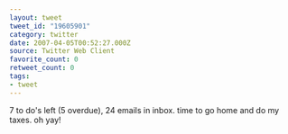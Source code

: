 ```yaml
---
layout: tweet
tweet_id: "19605901"
category: twitter
date: 2007-04-05T00:52:27.000Z
source: Twitter Web Client
favorite_count: 0
retweet_count: 0
tags:
- tweet
---
```


7 to do's left (5 overdue), 24 emails in inbox. time to go home and do my taxes. oh yay!
